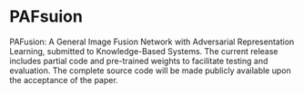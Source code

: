 # PAFsuion
PAFusion: A General Image Fusion Network with Adversarial Representation Learning, submitted to Knowledge-Based Systems.
The current release includes partial code and pre-trained weights to facilitate testing and evaluation. The complete source code will be made publicly available upon the acceptance of the paper.
